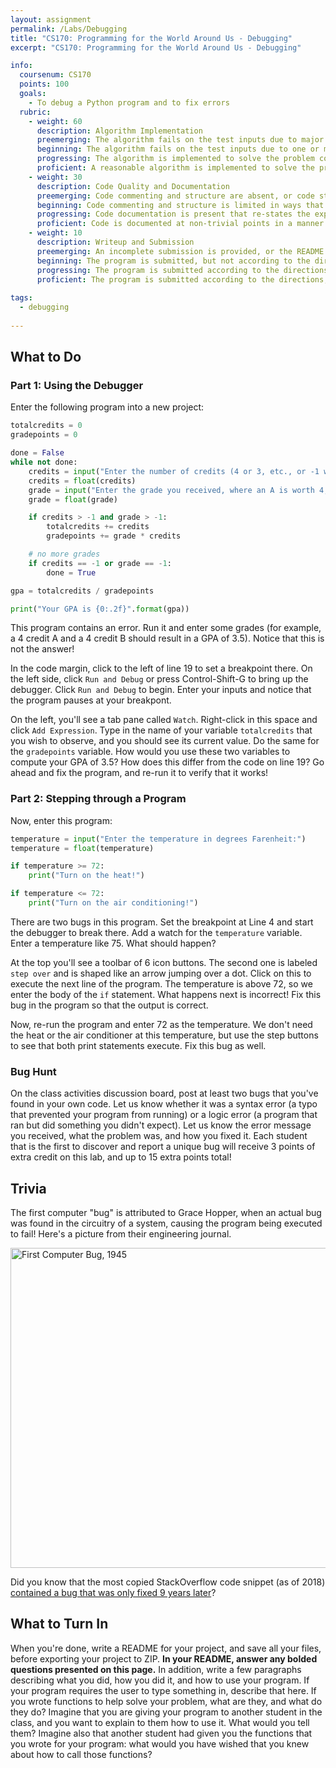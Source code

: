 ```yaml
---
layout: assignment
permalink: /Labs/Debugging
title: "CS170: Programming for the World Around Us - Debugging"
excerpt: "CS170: Programming for the World Around Us - Debugging"

info:
  coursenum: CS170
  points: 100
  goals:
    - To debug a Python program and to fix errors
  rubric:
    - weight: 60
      description: Algorithm Implementation
      preemerging: The algorithm fails on the test inputs due to major issues, or the program fails to compile and/or run
      beginning: The algorithm fails on the test inputs due to one or more minor issues
      progressing: The algorithm is implemented to solve the problem correctly according to given test inputs, but would fail if executed in a general case due to a minor issue or omission in the algorithm design or implementation
      proficient: A reasonable algorithm is implemented to solve the problem which correctly solves the problem according to the given test inputs, and would be reasonably expected to solve the problem in the general case
    - weight: 30
      description: Code Quality and Documentation
      preemerging: Code commenting and structure are absent, or code structure departs significantly from best practice, and/or the code departs significantly from the style guide
      beginning: Code commenting and structure is limited in ways that reduce the readability of the program, and/or there are minor departures from the style guide
      progressing: Code documentation is present that re-states the explicit code definitions, and/or code is written that mostly adheres to the style guide
      proficient: Code is documented at non-trivial points in a manner that enhances the readability of the program, and code is written according to the style guide
    - weight: 10
      description: Writeup and Submission
      preemerging: An incomplete submission is provided, or the README file submitted is blank
      beginning: The program is submitted, but not according to the directions in one or more ways (for example, because it is lacking a readme writeup or missing answers to written questions)
      progressing: The program is submitted according to the directions with a minor omission or correction needed, including a readme writeup describing the solution and answering nearly all questions posed in the instructions
      proficient: The program is submitted according to the directions, including a readme writeup describing the solution and answering all questions posed in the instructions
    
tags:
  - debugging
  
---
```


## What to Do

### Part 1: Using the Debugger
Enter the following program into a new project:

```python
totalcredits = 0
gradepoints = 0

done = False
while not done:
    credits = input("Enter the number of credits (4 or 3, etc., or -1 when done):")
    credits = float(credits)
    grade = input("Enter the grade you received, where an A is worth 4, B+ is worth 3.67, B- is worth 3.33, B is worth 3, and so on, or -1 when done:")
    grade = float(grade)

    if credits > -1 and grade > -1:
        totalcredits += credits
        gradepoints += grade * credits

    # no more grades
    if credits == -1 or grade == -1:
        done = True

gpa = totalcredits / gradepoints

print("Your GPA is {0:.2f}".format(gpa))
```

This program contains an error.  Run it and enter some grades (for example, a 4 credit A and a 4 credit B should result in a GPA of 3.5).  Notice that this is not the answer!

In the code margin, click to the left of line 19 to set a breakpoint there.  On the left side, click `Run and Debug` or press Control-Shift-G to bring up the debugger.  Click `Run and Debug` to begin.  Enter your inputs and notice that the program pauses at your breakpont.  

On the left, you'll see a tab pane called `Watch`.  Right-click in this space and click `Add Expression`.  Type in the name of your variable `totalcredits` that you wish to observe, and you should see its current value.  Do the same for the `gradepoints` variable.  How would you use these two variables to compute your GPA of 3.5?  How does this differ from the code on line 19?  Go ahead and fix the program, and re-run it to verify that it works!

### Part 2: Stepping through a Program
Now, enter this program:

```python
temperature = input("Enter the temperature in degrees Farenheit:")
temperature = float(temperature)

if temperature >= 72:
    print("Turn on the heat!")

if temperature <= 72:
    print("Turn on the air conditioning!")
```

There are two bugs in this program.  Set the breakpoint at Line 4 and start the debugger to break there.  Add a watch for the `temperature` variable.  Enter a temperature like 75.  What should happen?

At the top you'll see a toolbar of 6 icon buttons.  The second one is labeled `step over` and is shaped like an arrow jumping over a dot.  Click on this to execute the next line of the program.  The temperature is above 72, so we enter the body of the `if` statement.  What happens next is incorrect!  Fix this bug in the program so that the output is correct.

Now, re-run the program and enter 72 as the temperature.  We don't need the heat or the air conditioner at this temperature, but use the step buttons to see that both print statements execute.  Fix this bug as well.

### Bug Hunt

On the class activities discussion board, post at least two bugs that you've found in your own code.  Let us know whether it was a syntax error (a typo that prevented your program from running) or a logic error (a program that ran but did something you didn't expect).  Let us know the error message you received, what the problem was, and how you fixed it.  Each student that is the first to discover and report a unique bug will receive 3 points of extra credit on this lab, and up to 15 extra points total!

## Trivia

The first computer "bug" is attributed to Grace Hopper, when an actual bug was found in the circuitry of a system, causing the program being executed to fail!  Here's a picture from their engineering journal.

<a title="Courtesy of the Naval Surface Warfare Center, Dahlgren, VA., 1988., Public domain, via Wikimedia Commons" href="https://commons.wikimedia.org/wiki/File:First_Computer_Bug,_1945.jpg"><img width="512" alt="First Computer Bug, 1945" src="https://upload.wikimedia.org/wikipedia/commons/f/ff/First_Computer_Bug%2C_1945.jpg"></a>

Did you know that the most copied StackOverflow code snippet (as of 2018) [contained a bug that was only fixed 9 years later](https://www.zdnet.com/article/the-most-copied-stackoverflow-java-code-snippet-contains-a-bug/)?

## What to Turn In

When you're done, write a README for your project, and save all your files, before exporting your project to ZIP.  **In your README, answer any bolded questions presented on this page.**  In addition, write a few paragraphs describing what you did, how you did it, and how to use your program.  If your program requires the user to type something in, describe that here.  If you wrote functions to help solve your problem, what are they, and what do they do?  Imagine that you are giving your program to another student in the class, and you want to explain to them how to use it.  What would you tell them?  Imagine also that another student had given you the functions that you wrote for your program: what would you have wished that you knew about how to call those functions?